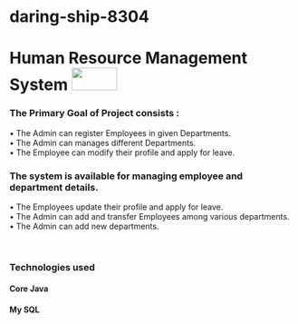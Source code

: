 # daring-ship-8304
<h1>  Human Resource Management System  <img width="80" height="40" src="https://encrypted-tbn0.gstatic.com/images?q=tbn:ANd9GcSLMaClDHFStBBs_gNwByUqEMuiQ9m7sBZ7fw&usqp=CAU"/> </h1>

<p>
 <h3> The Primary Goal of Project consists : </h3>
•	The Admin can register Employees in given Departments. <br>
•	The Admin can manages different Departments.<br>
•	The Employee can modify their profile and apply for leave.<br>
<h3> The system is available for managing employee and department details. </h3>
•	The Employees update their profile and apply for leave.<br>
•	The Admin can add and transfer Employees among various departments.<br>
•	The Admin can add new departments.<br>
</p>
<br>
<h3>Technologies used</h3>
 <h4> Core Java </h4> 
 <h4> My SQL </h4>

